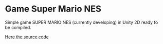 # Game Super Mario NES
Simple game SUPER MARIO NES (currently developing) in Unity 2D ready to be compiled.

[Here the source code](https://github.com/BinaryMasc/GAME_SuperMario_NES/tree/master/Assets/Scripts)
